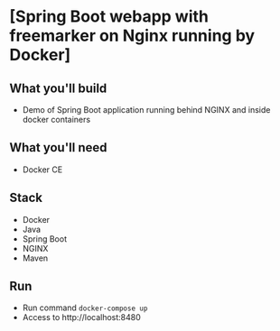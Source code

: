 # [Spring Boot webapp with freemarker on Nginx running by Docker]

## What you'll build
- Demo of Spring Boot application running behind NGINX and inside docker containers 

## What you'll need
- Docker CE

## Stack
- Docker
- Java
- Spring Boot
- NGINX
- Maven

## Run
- Run command `docker-compose up`
- Access to http://localhost:8480
